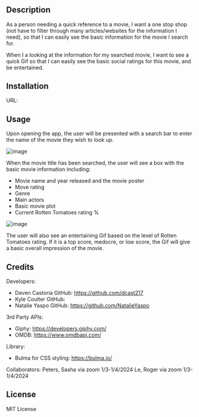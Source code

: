 # <Giflix>

## Description

As a person needing a quick reference to a movie,
    I want a one stop shop (not have to filter through many articles/websites for the information I need),
    so that I can easily see the basic information for the movie I search for.

When I a looking at the information for my searched movie,
    I want to see a quick Gif
    so that I can easily see the basic social ratings for this movie, and be entertained.

## Installation

URL: 

## Usage

Upon opening the app, the user will be presented with a search bar to enter the name of the movie they wish to look up.

![image](https://github.com/coulterkyle/resturant-review/assets/149972640/8e4e2380-a5a5-4cf0-b939-78fd44ee1933)

When the movie title has been searched, the user will see a box with the basic movie information including:
- Movie name and year released and the movie poster
- Move rating
- Genre
- Main actors
- Basic movie plot
- Current Rotten Tomatoes rating %
  
![image](https://github.com/coulterkyle/resturant-review/assets/149972640/f7d83723-e9d9-4bbe-b57a-63130bcb8709)

The user will also see an entertaining Gif based on the level of Rotten Tomatoes rating.  If it is a top score, medocre, or low score, the Gif will give a basic overall impression of the movie.


## Credits

Developers:
- Deven Castoria
    GitHub: https://github.com/dcast217
- Kyle Coulter
    GitHub: 
- Natalie Yaspo
    GitHub: https://github.com/NatalieYaspo

3rd Party APIs:
- Giphy: https://developers.giphy.com/
- OMDB: https://www.omdbapi.com/

Library:
- Bulma for CSS styling: https://bulma.io/

Collaborators:
Peters, Sasha via zoom 1/3-1/4/2024
Le, Roger via zoom 1/3-1/4/2024

## License

MIT License
